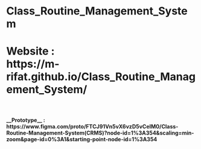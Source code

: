 # Class_Routine_Management_System

<h1> Website : <br> https://m-rifat.github.io/Class_Routine_Management_System/ </h1> <br>

<h4> __Prototype__ : https://www.figma.com/proto/FTCJ91Vn5vX6vzD5vCeIM0/Class-Routine-Management-System(CRMS)?node-id=1%3A354&scaling=min-zoom&page-id=0%3A1&starting-point-node-id=1%3A354 </h4>
